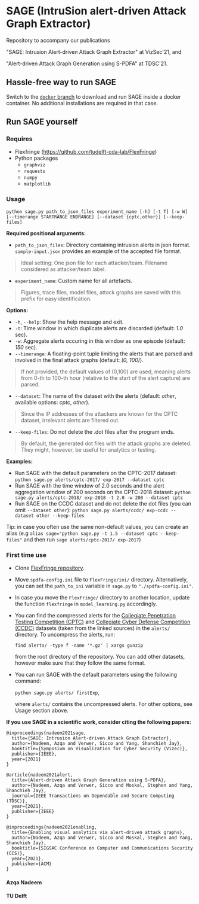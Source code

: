 # SAGE (IntruSion alert-driven Attack Graph Extractor)
Repository to accompany our publications

"SAGE: Intrusion Alert-driven Attack Graph Extractor" at VizSec'21, and

"Alert-driven Attack Graph Generation using S-PDFA" at TDSC'21.

## Hassle-free way to run SAGE

Switch to the [`docker` branch](https://github.com/tudelft-cda-lab/SAGE/tree/docker) to download and run SAGE inside a docker container. No additional installations are required in that case. 

## Run SAGE yourself

### Requires
- Flexfringe (https://github.com/tudelft-cda-lab/FlexFringe)
- Python packages
  - `graphviz`
  - `requests`
  - `numpy`
  - `matplotlib`



### Usage
`python sage.py path_to_json_files experiment_name [-h] [-t T] [-w W] [--timerange STARTRANGE ENDRANGE] [--dataset {cptc,other}] [--keep-files]`

**Required positional arguments:**

* `path_to_json_files`: Directory containing intrusion alerts in json format. `sample-input.json` provides an example of the accepted file format.
> Ideal setting: One json file for each attacker/team. Filename considered as attacker/team label.
* `experiment_name`: Custom name for all artefacts.
> Figures, trace files, model files, attack graphs are saved with this prefix for easy identification.

**Options:**

* `-h`, `--help`: Show the help message and exit.
* `-t`: Time window in which duplicate alerts are discarded (default: *1.0* sec).
* `-w`: Aggregate alerts occuring in this window as one episode (default: *150* sec).
* `--timerange`: A floating-point tuple limiting the alerts that are parsed and involved in the final attack graphs (default: *(0, 100)*).
> If not provided, the default values of (0,100) are used, meaning alerts from 0-th to 100-th hour (relative to the start of the alert capture) are parsed.
* `--dataset`: The name of the dataset with the alerts (default: *other*, available options: *cptc*, *other*).
> Since the IP addresses of the attackers are known for the CPTC dataset, irrelevant alerts are filtered out.
* `--keep-files`: Do not delete the .dot files after the program ends.
> By default, the generated dot files with the attack graphs are deleted. They might, however, be useful for analytics or testing.

**Examples:**

* Run SAGE with the default parameters on the CPTC-2017 dataset: `python sage.py alerts/cptc-2017/ exp-2017 --dataset cptc`
* Run SAGE with the time window of 2.0 seconds and the alert aggregation window of 200 seconds on the CPTC-2018 dataset: `python sage.py alerts/cptc-2018/ exp-2018 -t 2.0 -w 200 --dataset cptc`
* Run SAGE on the CCDC dataset and do not delete the dot files (you can omit `--dataset other`): `python sage.py alerts/ccdc/ exp-ccdc --dataset other --keep-files`

Tip: in case you often use the same non-default values, you can create an alias (e.g `alias sage="python sage.py -t 1.5 --dataset cptc --keep-files"` and then run `sage alerts/cptc-2017/ exp-2017`)

### First time use

- Clone [FlexFringe repository](https://github.com/tudelft-cda-lab/FlexFringe).
- Move `spdfa-config.ini` file to `FlexFringe/ini/` directory. Alternatively, you can set the `path_to_ini` variable in `sage.py` to `"./spdfa-config.ini"`.
- In case you move the `FlexFringe/` directory to another location, update the function `flexfringe` in `model_learning.py` accordingly.
- You can find the compressed alerts for the [Collegiate Penetration Testing Competition (CPTC)](https://cp.tc/research) and [Collegiate Cyber Defense Competition (CCDC)](https://github.com/FrankHassanabad/suricata-sample-data) datasets (taken from the linked sources) in the `alerts/` directory. To uncompress the alerts, run:

  `find alerts/ -type f -name '*.gz' | xargs gunzip`

  from the root directory of the repository. You can add other datasets, however make sure that they follow the same format.
- You can run SAGE with the default parameters using the following command:

  `python sage.py alerts/ firstExp`,

  where `alerts/` contains the uncompressed alerts. For other options, see Usage section above.

**If you use SAGE in a scientific work, consider citing the following papers:**

```
@inproceedings{nadeem2021sage,
  title={SAGE: Intrusion Alert-driven Attack Graph Extractor},
  author={Nadeem, Azqa and Verwer, Sicco and Yang, Shanchieh Jay},
  booktitle={Symposium on Visualization for Cyber Security (Vizec)},
  publisher={IEEE},
  year={2021}
}
```
```
@article{nadeem2021alert,
  title={Alert-driven Attack Graph Generation using S-PDFA},
  author={Nadeem, Azqa and Verwer, Sicco and Moskal, Stephen and Yang, Shanchieh Jay},
  journal={IEEE Transactions on Dependable and Secure Computing (TDSC)},
  year={2021},
  publisher={IEEE}
}
```
```
@inproceedings{nadeem2021enabling,
  title={Enabling visual analytics via alert-driven attack graphs},
  author={Nadeem, Azqa and Verwer, Sicco and Moskal, Stephen and Yang, Shanchieh Jay},
  booktitle={SIGSAC Conference on Computer and Communications Security (CCS)},
  year={2021},
  publisher={ACM}
}
```



#### Azqa Nadeem
#### TU Delft
